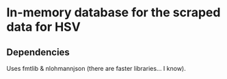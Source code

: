# In-memory database for the scraped data for HSV

## Dependencies
Uses fmtlib & nlohmannjson (there are faster libraries... I know).
